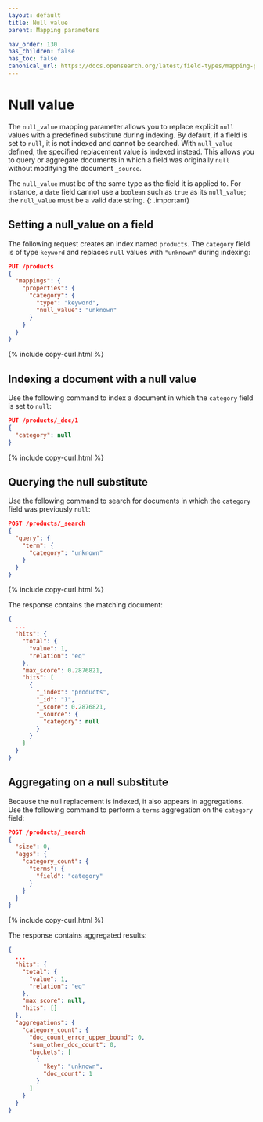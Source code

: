 ```yaml
---
layout: default
title: Null value
parent: Mapping parameters

nav_order: 130
has_children: false
has_toc: false
canonical_url: https://docs.opensearch.org/latest/field-types/mapping-parameters/null-value/
---
```


# Null value

The `null_value` mapping parameter allows you to replace explicit `null` values with a predefined substitute during indexing. By default, if a field is set to `null`, it is not indexed and cannot be searched. With `null_value` defined, the specified replacement value is indexed instead. This allows you to query or aggregate documents in which a field was originally `null` without modifying the document `_source`.

The `null_value` must be of the same type as the field it is applied to. For instance, a `date` field cannot use a `boolean` such as `true` as its `null_value`; the `null_value` must be a valid date string.
{: .important}

## Setting a null_value on a field

The following request creates an index named `products`. The `category` field is of type `keyword` and replaces `null` values with `"unknown"` during indexing:

```json
PUT /products
{
  "mappings": {
    "properties": {
      "category": {
        "type": "keyword",
        "null_value": "unknown"
      }
    }
  }
}
```
{% include copy-curl.html %}

## Indexing a document with a null value

Use the following command to index a document in which the `category` field is set to `null`:

```json
PUT /products/_doc/1
{
  "category": null
}
```
{% include copy-curl.html %}

## Querying the null substitute

Use the following command to search for documents in which the `category` field was previously `null`:

```json
POST /products/_search
{
  "query": {
    "term": {
      "category": "unknown"
    }
  }
}
```
{% include copy-curl.html %}

The response contains the matching document:

```json
{
  ...
  "hits": {
    "total": {
      "value": 1,
      "relation": "eq"
    },
    "max_score": 0.2876821,
    "hits": [
      {
        "_index": "products",
        "_id": "1",
        "_score": 0.2876821,
        "_source": {
          "category": null
        }
      }
    ]
  }
}
```

## Aggregating on a null substitute

Because the null replacement is indexed, it also appears in aggregations. Use the following command to perform a `terms` aggregation on the `category` field:

```json
POST /products/_search
{
  "size": 0,
  "aggs": {
    "category_count": {
      "terms": {
        "field": "category"
      }
    }
  }
}
```
{% include copy-curl.html %}

The response contains aggregated results:

```json
{
  ...
  "hits": {
    "total": {
      "value": 1,
      "relation": "eq"
    },
    "max_score": null,
    "hits": []
  },
  "aggregations": {
    "category_count": {
      "doc_count_error_upper_bound": 0,
      "sum_other_doc_count": 0,
      "buckets": [
        {
          "key": "unknown",
          "doc_count": 1
        }
      ]
    }
  }
}
```